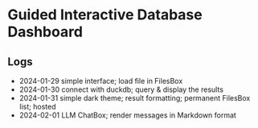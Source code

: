 # Guided Interactive Database Dashboard


## Logs

- 2024-01-29 simple interface; load file in FilesBox
- 2024-01-30 connect with duckdb; query & display the results
- 2024-01-31 simple dark theme; result formatting; permanent FilesBox list; hosted
- 2024-02-01 LLM ChatBox; render messages in Markdown format
